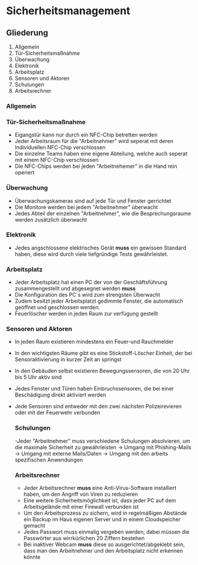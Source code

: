 # Sicherheitsmanagement 

## Gliederung

1. Allgemein
2. Tür-Sicherheitsmaßnahme
3. Überwachung
4. Elektronik
5. Arbeitsplatz
6. Sensoren und Aktoren
7. Schulungen
8. Arbeitsrechner

### Allgemein

### Tür-Sicherheitsmaßnahme
- Eigangstür kann nur durch ein NFC-Chip betretten werden
- Jeder Arbeitsraum für die "Arbeitnehmer" wird seperat mit deren Individuellen NFC-Chip verschlossen
- Die einzelne Teams haben eine eigene Abteilung, welche auch seperat mit einem NFC-Chip verschlossen
- Die NFC-Chips werden bei jeden "Arbeitnehemer" in die Hand rein operiert

### Überwachung
- Überwachungskameras sind auf jede Tür und Fenster gerrichtet
- Die Monitore werden bei jedem "Arbeitnehmer" überwacht
- Jedes Abteil der einzelnen "Arbeitnehmer", wie die Besprechungsraume werden zusätzlich überwacht

### Elektronik
- Jedes angschlossene elektrisches Gerät **muss** ein gewissen Standard haben, diese wird durch viele tiefgründige Tests gewährleistet.

### Arbeitsplatz
- Jeder Arbeitsplatz hat einen PC der von der Geschäftsführung zusammengestellt und abgesegnet werden **muss**
- Die Konfiguration des PC´s wird zum strengsten Überwacht
- Zudem besitzt jeder Arbeitsplatzt gedimmte Fenster, die automatisch geöffnet und geschlossen werden.
- Feuerlöscher werden in jeden Raum zur verfügung gestellt

### Sensoren und Aktoren
- In jeden Raum existieren mindestens ein Feuer-und Rauchmelder
- In den wichtigsten Räume gibt es eine Stickstoff-Löscher Einheit, der bei Sensoraktivierung in kurzer Zeit an springst
- In den Gebäuden selbst existieren Bewegungssensoren, die von 20 Uhr bis 5 Uhr aktiv sind
- Jedes Fenster und Türen haben Einbruchssensoren, die bei einer Beschädigung direkt aktiviert werden
- Jede Sensoren sind entweder mit den zwei nächsten Polizeirevieren oder mit der Feuerwehr verbunden

  ### Schulungen
  -Jeder "Arbeitnehmer" muss verschiedene Schulungen absolvieren, um die maximale Sicherheit zu gewährleisten
  -> Umgang mit Phishing-Mails
  -> Umgang mit externe Mails/Daten
  -> Umgang mit den arbeits spezifischen Anwendungen

  ### Arbeitsrechner
  - Jeder Arbeitsrechner **muss** eine Anti-Virus-Software installiert haben, um den Angriff von Viren zu reduzieren
  - Eine weitere Sicherheitsmöglichkeit ist, dass jeder PC auf dem Arbeitsgelände mit einer Firewall verbunden ist
  - Um den Arbeitsprozess zu sichern, wird in regelmäßigen Abstände ein Backup im Haus eigenen Server und in einem Cloudspeicher gemacht
  - Jedes Passwort muss einmalig vergeben werden, dabei müssen die Passwörter aus wirrkürlichen 20 Ziffern bestehen
  - Bei inaktiver Webcam **muss** diese so ausgerichtet/abgeklebt sein, dass man den Arbeitnehmer und den Arbeitsplatz nicht erkennen könnte
  	  
